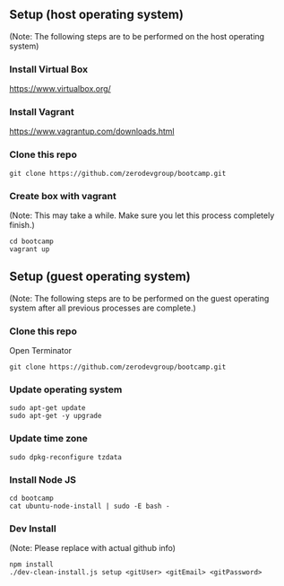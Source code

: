 ## Setup (host operating system)

(Note: The following steps are to be performed on the host operating system)

### Install Virtual Box
https://www.virtualbox.org/

### Install Vagrant
https://www.vagrantup.com/downloads.html

### Clone this repo
```
git clone https://github.com/zerodevgroup/bootcamp.git
```

### Create box with vagrant

(Note: This may take a while. Make sure you let this process completely finish.)
```
cd bootcamp
vagrant up
```

## Setup (guest operating system)

(Note: The following steps are to be performed on the guest operating system after all previous processes are complete.)

### Clone this repo

Open Terminator

```
git clone https://github.com/zerodevgroup/bootcamp.git
```

### Update operating system
```
sudo apt-get update
sudo apt-get -y upgrade
```

### Update time zone
```
sudo dpkg-reconfigure tzdata
```

### Install Node JS
```
cd bootcamp
cat ubuntu-node-install | sudo -E bash -
```

### Dev Install

(Note: Please replace with actual github info)

```
npm install
./dev-clean-install.js setup <gitUser> <gitEmail> <gitPassword>
```
